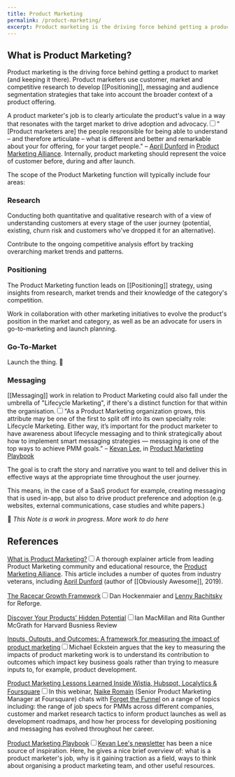 ```yaml
---
title: Product Marketing
permalink: /product-marketing/
excerpt: Product marketing is the driving force behind getting a product to market (and keeping it there).
---
```


## What is Product Marketing?

Product marketing is the driving force behind getting a product to market (and keeping it there). Product marketers use customer, market and competitive research to develop [[Positioning]], messaging and audience segmentation strategies that take into account the broader context of a product offering.

A product marketer's job is to clearly articulate the product's value in a way that resonates with the target market to drive adoption and advocacy.<input type="checkbox" id="cb7" /><label for="cb7"><sup></sup></label><span><span class="footnote-inner">"[Product marketers are] the people responsible for being able to understand – and therefore articulate – what is different and better and remarkable about your for offering, for your target people." – [April Dunford](https://twitter.com/aprildunford?lang=en) in [Product Marketing Alliance](https://productmarketingalliance.com/what-is-product-marketing/).</span></span> Internally, product marketing should represent the voice of customer before, during and after launch.

The scope of the Product Marketing function will typically include four areas:

### Research
	
Conducting both quantitative and qualitative research with of a view of understanding customers at every stage of the user journey (potential, existing, churn risk and customers who've dropped it for an alternative).

Contribute to the ongoing competitive analysis effort by tracking overarching market trends and patterns.


### Positioning

The Product Marketing function leads on [[Positioning]] strategy, using insights from research, market trends and their knowledge of the category's competition.

Work in collaboration with other marketing initiatives to evolve the product's position in the market and category, as well as be an advocate for users in go-to-marketing and launch planning.


### Go-To-Market

Launch the thing. 🚀

### Messaging

[[Messaging]] work in relation to Product Marketing could also fall under the umbrella of "Lifecycle Marketing", if there's a distinct function for that within the organisation.<input type="checkbox" id="cb8" /><label for="cb8"><sup></sup></label><span><span class="footnote-inner">"As a Product Marketing organization grows, this attribute may be one of the first to split off into its own specialty role: Lifecycle Marketing. Either way, it’s important for the product marketer to have awareness about lifecycle messaging and to think strategically about how to implement smart messaging strategies — messaging is one of the top ways to achieve PMM goals." – [Kevan Lee](https://twitter.com/kevanlee), in [Product Marketing Playbook](https://kevanlee.substack.com/p/204-product-marketing-playbook)</span></span> 

The goal is to craft the story and narrative you want to tell and deliver this in effective ways at the appropriate time throughout the user journey.

This means, in the case of a SaaS product for example, creating messaging that is used in-app, but also to drive product preference and adoption (e.g. websites, external communications, case studies and white papers.)



🚧 _This Note is a work in progress. More work to do here_


## References

[What is Product Marketing?](https://productmarketingalliance.com/what-is-product-marketing/)<input type="checkbox" id="cb1" /><label for="cb1"><sup></sup></label><span><span class="footnote-inner">A thorough explainer article from leading Product Marketing community and educational resource, the [Product Marketing Alliance](https://productmarketingalliance.com/). This article includes a number of quotes from industry veterans, including [April Dunford](https://twitter.com/aprildunford?lang=en) (author of [[Obviously Awesome]], 2019).</span></span>

[The Racecar Growth Framework](https://www.reforge.com/blog/racecar-growth-framework)<input type="checkbox" id="cb2" /><label for="cb2"><sup></sup></label><span><span class="footnote-inner">Dan Hockenmaier and [Lenny Rachitsky](https://www.lennyrachitsky.com) for Reforge.</span></span>

[Discover Your Products’ Hidden Potential](https://hbr.org/1996/05/discover-your-products-hidden-potential)<input type="checkbox" id="cb3" /><label for="cb3"><sup></sup></label><span><span class="footnote-inner">Ian MacMillan and Rita Gunther McGrath for Harvard Busniess Review</span></span>

[Inputs, Outputs, and Outcomes: A framework for measuring the impact of product marketing](https://mike-eck.medium.com/inputs-outputs-and-outcomes-a-framework-for-measuring-the-impact-of-product-marketing-dc90d05af93a)<input type="checkbox" id="cb4" /><label for="cb4"><sup></sup></label><span><span class="footnote-inner">Michael Eckstein argues that the key to measuring the impacts of product marketing work is to understand its contribution to outcomes which impact key business goals rather than trying to measure inputs to, for example, product development.</span></span>

[Product Marketing Lessons Learned Inside Wistia, Hubspot, Localytics & Foursquare](https://www.forgetthefunnel.com/resources/product-marketing-lessons-wistia-hubspot-localytics-foursquare)<input type="checkbox" id="cb5" /><label for="cb5"><sup></sup></label><span><span class="footnote-inner">In this webinar, [Naike Romain](https://www.linkedin.com/in/naikeromain/) (Senior Product Marketing Manager at Foursquare) chats with [Forget the Funnel](https://www.forgetthefunnel.com/) on a range of topics including: the range of job specs for PMMs across different companies, customer and market research tactics to inform product launches as well as development roadmaps, and how her process for developing positioning and messaging has evolved throughout her career.</span></span>

[Product Marketing Playbook](https://kevanlee.substack.com/p/204-product-marketing-playbook)<input type="checkbox" id="cb6" /><label for="cb6"><sup></sup></label><span><span class="footnote-inner">[Kevan Lee's newsletter](https://kevanlee.substack.com/) has been a nice source of inspiration. Here, he gives a nice brief overview of: what is a product marketer's job, why is it gaining traction as a field, ways to think about organising a product marketing team, and other useful resources.</span></span>

